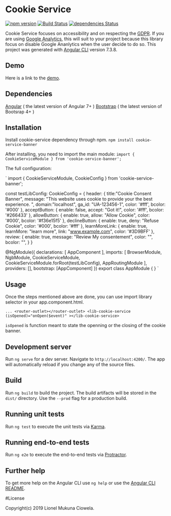 # Cookie Service

[![npm version](https://badge.fury.io/js/cookie-service-banner.svg)](https://badge.fury.io/js/cookie-service-banner)
[![Build Status](https://travis-ci.org/liyokuna/cookie-consent.svg?branch=master)](https://travis-ci.org/liyokuna/cookie-consent)
[![dependencies Status](https://david-dm.org/liyokuna/cookie-consent/status.svg)](https://david-dm.org/liyokuna/cookie-consent)

Cookie Service focuses on accessibility and on respecting the [GDPR](https://fr.wikipedia.org/wiki/R%C3%A8glement_g%C3%A9n%C3%A9ral_sur_la_protection_des_donn%C3%A9es).
If you are using [Google Analytics](https://analytics.google.com/analytics/web/), this will suit to your project because this library focus on disable Google Ananlytics when the user decide to do so.
This project was generated with [Angular CLI](https://github.com/angular/angular-cli) version 7.3.8.

## Demo
Here is a link to the [demo](https://cookie-conset-banner.netlify.com/).

## Dependencies

[Angular](https://angular.io/) ( the latest version of Angular 7+ )
[Bootstrap](https://getbootstrap.com/) ( the latest version of Bootsrap 4+ )

## Installation

Install cookie-service dependency through npm.
`npm install cookie-service-banner`

After installing, you need to import the main module:
`import { CookieServiceModule } from 'cookie-service-banner';`

The full configuration:

`
import { CookieServiceModule, CookieConfig } from 'cookie-service-banner';<br>

const testLibConfig: CookieConfig = {
  header: {
    title:"Cookie Consent Banner",
    message: "This website uses cookie to provide your the best experience. ",
    domain:"localhost",
    ga_id: "UA-123456-1",
    color: '#fff',
    bcolor: '#000'
  },
  acceptButton: {
    enable: false,
    accept: "Got it!",
    color: '#fff',
    bcolor: '#266433'
  },
  allowButton: {
    enable: true,
    allow: "Allow Cookie",
    color: '#000',
    bcolor: '#f36e15f5'
  },
  declineButton: {
    enable: true,
    deny: "Refuse Cookie",
    color: '#000',
    bcolor: '#fff'
  },
  learnMoreLink: {
    enable: true,
    learnMore: "learn more",
    link: "www.example.com",
    color: '#3D9BFF'
  },
  review: {
    enable: true,
    message: "Review My consentement",
    color: "",
    bcolor: "",
  }
}

@NgModule({
  declarations: [
    AppComponent
  ],
  imports: [
    BrowserModule,
    NgbModule,
    CookieServiceModule,
    CookieServiceModule.forRoot(testLibConfig),
    AppRoutingModule
  ],
  providers: [],
  bootstrap: [AppComponent]
})
export class AppModule { }
`

## Usage

Once the steps mentioned above are done, you can use import library selector in your app.component.html.

`
...
<router-outlet></router-outlet>
<lib-cookie-service (isOpened)="onOpen($event)" ></lib-cookie-service>
`

`isOpened` is function meant to state the openning or the closing of the cookie banner.

## Development server

Run `ng serve` for a dev server. Navigate to `http://localhost:4200/`. The app will automatically reload if you change any of the source files.

## Build

Run `ng build` to build the project. The build artifacts will be stored in the `dist/` directory. Use the `--prod` flag for a production build.

## Running unit tests

Run `ng test` to execute the unit tests via [Karma](https://karma-runner.github.io).

## Running end-to-end tests

Run `ng e2e` to execute the end-to-end tests via [Protractor](http://www.protractortest.org/).

## Further help

To get more help on the Angular CLI use `ng help` or use the [Angular CLI README](https://github.com/angular/angular-cli/blob/master/README.md).

#License

Copyright(c) 2019 Lionel Mukuna Ciowela.
